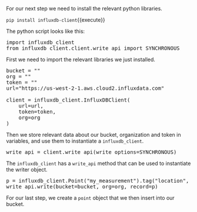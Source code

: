 For our next step we need to install the relevant python libraries.

`pip install influxdb-client`{{execute}}   

The python script looks like this:

<pre class="file" data-target="clipboard">
import influxdb_client
from influxdb_client.client.write_api import SYNCHRONOUS
</pre>

First we need to import the relevant libraries we just installed.

<pre class="file" data-target="clipboard">
bucket = "<my-bucket>"
org = "<my-org>"
token = "<my-token>"
url="https://us-west-2-1.aws.cloud2.influxdata.com"

client = influxdb_client.InfluxDBClient(
    url=url,
    token=token,
    org=org
)
</pre>

Then we store relevant data about our bucket, organization and token in variables, and use them to instantiate a `influxdb_client`.

<pre class="file" data-target="clipboard">
write_api = client.write_api(write_options=SYNCHRONOUS)
</pre>

The `influxdb_client` has a `write_api` method that can be used to instantiate the writer object. 

<pre class="file" data-target="clipboard">
p = influxdb_client.Point("my_measurement").tag("location", "Prague").field("temperature", 25.3)
write_api.write(bucket=bucket, org=org, record=p)
</pre>

For our last step, we create a `point` object that we then insert into our bucket.

